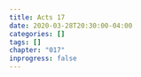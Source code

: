 ```yaml
---
title: Acts 17
date: 2020-03-28T20:30:00-04:00
categories: []
tags: []
chapter: "017"
inprogress: false
---
```


